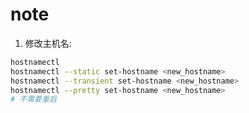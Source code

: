 # note

1. 修改主机名: 

```bash
hostnamectl 
hostnamectl --static set-hostname <new_hostname>
hostnamectl --transient set-hostname <new_hostname>
hostnamectl --pretty set-hostname <new_hostname>
# 不需要重启
```

